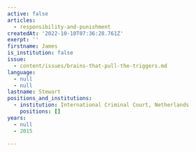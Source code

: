 ```yaml
---
active: false
articles:
  - responsibility-and-punishment
createdAt: '2022-10-10T07:36:28.761Z'
exerpt: ''
firstname: James
is_institution: false
issue:
  - content/issues/brains-that-pull-the-triggers.md
language:
  - null
  - null
lastname: Stewart
positions_and_institutions: 
  - institution: International Criminal Court, Netherlands
    positions: []
years:
  - null
  - 2015

---
```

